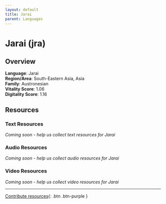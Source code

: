 ```yaml
---
layout: default
title: Jarai
parent: Languages
---
```


# Jarai (jra)

## Overview

**Language**: Jarai  
**Region/Area**: South-Eastern Asia, Asia  
**Family**: Austronesian  
**Vitality Score**: 1.06  
**Digitality Score**: 1.16  

## Resources

### Text Resources
*Coming soon - help us collect text resources for Jarai*

### Audio Resources
*Coming soon - help us collect audio resources for Jarai*

### Video Resources
*Coming soon - help us collect video resources for Jarai*

---

[Contribute resources](https://fairtrain.github.io/){: .btn .btn-purple }
